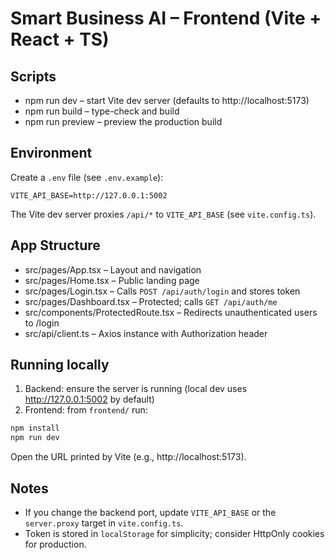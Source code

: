 # Smart Business AI – Frontend (Vite + React + TS)

## Scripts

- npm run dev – start Vite dev server (defaults to http://localhost:5173)
- npm run build – type-check and build
- npm run preview – preview the production build

## Environment

Create a `.env` file (see `.env.example`):

```
VITE_API_BASE=http://127.0.0.1:5002
```

The Vite dev server proxies `/api/*` to `VITE_API_BASE` (see `vite.config.ts`).

## App Structure

- src/pages/App.tsx – Layout and navigation
- src/pages/Home.tsx – Public landing page
- src/pages/Login.tsx – Calls `POST /api/auth/login` and stores token
- src/pages/Dashboard.tsx – Protected; calls `GET /api/auth/me`
- src/components/ProtectedRoute.tsx – Redirects unauthenticated users to /login
- src/api/client.ts – Axios instance with Authorization header

## Running locally

1. Backend: ensure the server is running (local dev uses http://127.0.0.1:5002 by default)
2. Frontend: from `frontend/` run:

```bat
npm install
npm run dev
```

Open the URL printed by Vite (e.g., http://localhost:5173).

## Notes

- If you change the backend port, update `VITE_API_BASE` or the `server.proxy` target in `vite.config.ts`.
- Token is stored in `localStorage` for simplicity; consider HttpOnly cookies for production.
